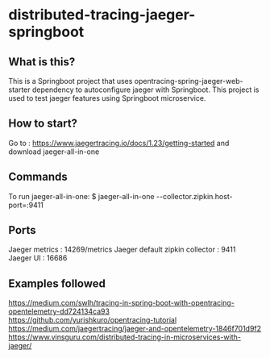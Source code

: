 # distributed-tracing-jaeger-springboot

## What is this?
This is a Springboot project that uses opentracing-spring-jaeger-web-starter dependency to autoconfigure jaeger with Springboot. This project is used to test jaeger features using Springboot microservice.   

## How to start?
Go to : https://www.jaegertracing.io/docs/1.23/getting-started and download jaeger-all-in-one  

## Commands
To run jaeger-all-in-one: $ jaeger-all-in-one --collector.zipkin.host-port=:9411

## Ports
Jaeger metrics : 14269/metrics
Jaeger default zipkin collector : 9411  
Jaeger UI : 16686

## Examples followed  
https://medium.com/swlh/tracing-in-spring-boot-with-opentracing-opentelemetry-dd724134ca93  
https://github.com/yurishkuro/opentracing-tutorial  
https://medium.com/jaegertracing/jaeger-and-opentelemetry-1846f701d9f2  
https://www.vinsguru.com/distributed-tracing-in-microservices-with-jaeger/  
